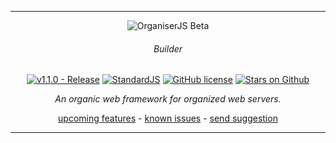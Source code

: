 
---

<div align="center">
  <img src="https://raw.githubusercontent.com/fatec-taquaritinga/organiser/master/media/logo.svg?sanitize=true" alt="OrganiserJS Beta" /><br />
</div>
<div align="center">

###### Builder

[![v1.1.0 - Release](https://img.shields.io/badge/release-1.0.0-lightgrey.svg?style=flat)](https://www.npmjs.com/package/organiser) [![StandardJS](https://img.shields.io/badge/code_style-standard-brightgreen.svg?style=flat)](https://standardjs.com/) [![GitHub license](https://img.shields.io/badge/license-MIT-blue.svg)](https://raw.githubusercontent.com/fatec-taquaritinga/organiser/master/LICENSE) [![Stars on Github](https://img.shields.io/github/stars/fatec-taquaritinga/organiser.svg?style=social)](https://github.com/fatec-taquaritinga/organiser)
</div>
<div align="center">

  _An organic web framework for organized web servers._

[upcoming features](https://github.com/fatec-taquaritinga/organiser/projects/4) - [known issues](https://github.com/fatec-taquaritinga/organiser/projects/4) - [send suggestion](https://github.com/fatec-taquaritinga/organiser/issues)
</div>

---
